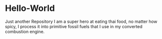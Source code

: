 # Hello-World
Just another Repository
I am a super hero at eating thai food, no matter how spicy, I process it into primitive fossil fuels that I use in my converted combustion engine.
